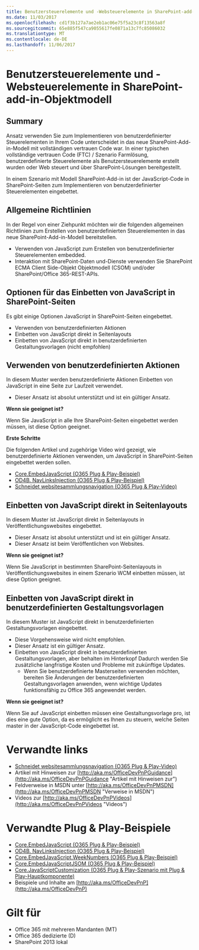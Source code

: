 ```yaml
---
title: Benutzersteuerelemente und -Websteuerelemente in SharePoint-add-in-Objektmodell
ms.date: 11/03/2017
ms.openlocfilehash: cd1f3b127a7ae2eb1ac06e75f5a23c8f13563a8f
ms.sourcegitcommit: 65e885f547ca9055617fe0871a13c7fc85086032
ms.translationtype: MT
ms.contentlocale: de-DE
ms.lasthandoff: 11/06/2017
---
```

<a name="user-controls-and-web-controls-in-the-sharepoint-add-in-model"></a>Benutzersteuerelemente und -Websteuerelemente in SharePoint-add-in-Objektmodell
=============================================================

<a name="summary"></a>Summary
-------

Ansatz verwenden Sie zum Implementieren von benutzerdefinierter Steuerelementen in Ihrem Code unterscheidet in das neue SharePoint-Add-in-Modell mit vollständigen vertrauen Code war. In einer typischen vollständige vertrauen Code (FTC) / Szenario Farmlösung, benutzerdefinierte Steuerelemente als Benutzersteuerelemente erstellt wurden oder Web steuert und über SharePoint-Lösungen bereitgestellt.

In einem Szenario mit Modell SharePoint-Add-in ist der JavaScript-Code in SharePoint-Seiten zum Implementieren von benutzerdefinierter Steuerelementen eingebettet.

<a name="high-level-guidelines"></a>Allgemeine Richtlinien
---------------------

In der Regel von einer Ziehpunkt möchten wir die folgenden allgemeinen Richtlinien zum Erstellen von benutzerdefinierten Steuerelementen in das neue SharePoint-Add-in-Modell bereitstellen.

- Verwenden von JavaScript zum Erstellen von benutzerdefinierter Steuerelementen embedded.
- Interaktion mit SharePoint-Daten und-Dienste verwenden Sie SharePoint ECMA Client Side-Objekt Objektmodell (CSOM) und/oder SharePoint/Office 365-REST-APIs.

<a name="options-to-embed-javascript-in-sharepoint-pages"></a>Optionen für das Einbetten von JavaScript in SharePoint-Seiten
-----------------------------------------------
Es gibt einige Optionen JavaScript in SharePoint-Seiten eingebettet.

- Verwenden von benutzerdefinierten Aktionen
- Einbetten von JavaScript direkt in Seitenlayouts
- Einbetten von JavaScript direkt in benutzerdefinierten Gestaltungsvorlagen (nicht empfohlen)

<a name="use-custom-user-actions"></a>Verwenden von benutzerdefinierten Aktionen
-----------------------
In diesem Muster werden benutzerdefinierte Aktionen Einbetten von JavaScript in eine Seite zur Laufzeit verwendet.

- Dieser Ansatz ist absolut unterstützt und ist ein gültiger Ansatz.

**Wenn sie geeignet ist?**

Wenn Sie JavaScript in alle Ihre SharePoint-Seiten eingebettet werden müssen, ist diese Option geeignet.

**Erste Schritte**

Die folgenden Artikel und zugehörige Video wird gezeigt, wie benutzerdefinierte Aktionen verwenden, um JavaScript in SharePoint-Seiten eingebettet werden sollen.

- [Core.EmbedJavaScript (O365 Plug & Play-Beispiel)](https://github.com/SharePoint/PnP/tree/master/Samples/Core.EmbedJavaScript)
- [OD4B. NavLinksInjection (O365 Plug & Play-Beispiel)](https://github.com/SharePoint/PnP/tree/master/Samples/OD4B.NavLinksInjection)
- [Schneidet websitesammlungsnavigation (O365 Plug & Play-Video)](http://channel9.msdn.com/blogs/OfficeDevPnP/Cross-site-collection-navigation)

<a name="embed-javascript-directly-into-page-layouts"></a>Einbetten von JavaScript direkt in Seitenlayouts
-------------------------------------------

In diesem Muster ist JavaScript direkt in Seitenlayouts in Veröffentlichungswebsites eingebettet.  

- Dieser Ansatz ist absolut unterstützt und ist ein gültiger Ansatz.
- Dieser Ansatz ist beim Veröffentlichen von Websites.

**Wenn sie geeignet ist?**

Wenn Sie JavaScript in bestimmten SharePoint-Seitenlayouts in Veröffentlichungswebsites in einem Szenario WCM einbetten müssen, ist diese Option geeignet.

<a name="embed-javascript-directly-into-custom-master-pages"></a>Einbetten von JavaScript direkt in benutzerdefinierten Gestaltungsvorlagen
--------------------------------------------------

In diesem Muster ist JavaScript direkt in benutzerdefinierten Gestaltungsvorlagen eingebettet.  

- Diese Vorgehensweise wird nicht empfohlen.
- Dieser Ansatz ist ein gültiger Ansatz.
- Einbetten von JavaScript direkt in benutzerdefinierten Gestaltungsvorlagen, aber behalten im Hinterkopf Dadurch werden Sie zusätzliche langfristige Kosten und Probleme mit zukünftige Updates.
    + Wenn Sie benutzerdefinierte Masterseiten verwenden möchten, bereiten Sie Änderungen der benutzerdefinierten Gestaltungsvorlagen anwenden, wenn wichtige Updates funktionsfähig zu Office 365 angewendet werden.

**Wenn sie geeignet ist?**

Wenn Sie auf JavaScript einbetten müssen eine Gestaltungsvorlage pro, ist dies eine gute Option, da es ermöglicht es Ihnen zu steuern, welche Seiten master in der JavaScript-Code eingebettet ist.

<a name="related-links"></a>Verwandte links
=============
- [Schneidet websitesammlungsnavigation (O365 Plug & Play-Video)](http://channel9.msdn.com/blogs/OfficeDevPnP/Cross-site-collection-navigation)
- Artikel mit Hinweisen zur [http://aka.ms/OfficeDevPnPGuidance](http://aka.ms/OfficeDevPnPGuidance "Artikel mit Hinweisen zur")
- Feldverweise in MSDN unter [http://aka.ms/OfficeDevPnPMSDN](http://aka.ms/OfficeDevPnPMSDN "Verweise in MSDN")
- Videos zur [http://aka.ms/OfficeDevPnPVideos](http://aka.ms/OfficeDevPnPVideos "Videos")

<a name="related-pnp-samples"></a>Verwandte Plug & Play-Beispiele
===================
- [Core.EmbedJavaScript (O365 Plug & Play-Beispiel)](https://github.com/SharePoint/PnP/tree/master/Samples/Core.EmbedJavaScript)
- [OD4B. NavLinksInjection (O365 Plug & Play-Beispiel)](https://github.com/SharePoint/PnP/tree/master/Samples/OD4B.NavLinksInjection)
- [Core.EmbedJavaScript.WeekNumbers (O365 Plug & Play-Beispiel)](https://github.com/SharePoint/PnP/tree/master/Samples/Core.EmbedJavaScript.WeekNumbers)
- [Core.EmbedJavaScriptJSOM (O365 Plug & Play-Beispiel)](https://github.com/SharePoint/PnP/tree/master/Samples/Core.EmbedJavaScriptJSOM)
- [Core.JavaScriptCustomization (O365 Plug & Play-Szenario mit Plug & Play-Hauptkomponente)](https://github.com/SharePoint/PnP/tree/master/Samples/Core.JavaScriptCustomization)
- Beispiele und Inhalte am [http://aka.ms/OfficeDevPnP](http://aka.ms/OfficeDevPnP)

<a name="applies-to"></a>Gilt für
==========
- Office 365 mit mehreren Mandanten (MT)
- Office 365 dedizierte (D)
- SharePoint 2013 lokal
